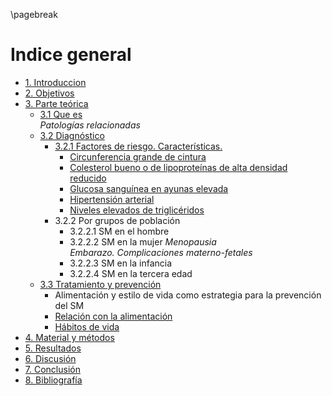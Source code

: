 \pagebreak

# Indice general

- [1. Introduccion](#introducción)
- [2. Objetivos](#objetivos)
- [3. Parte teórica](#parte-teórica)
    - [3.1 Que es](#que-es)  
        *Patologías relacionadas*
    - [3.2 Diagnóstico](#diagnóstico)
        - [3.2.1 Factores de riesgo. Características.](#Factores-de-riesgo-caracteristicas)
            - [Circunferencia grande de cintura](#Circunferencia-grande-de-cintura)
            - [Colesterol bueno o de lipoproteínas de alta densidad reducido](#Colesterol-bueno-o-de-lipoproteínas-de-alta-densidad-reducido)
            - [Glucosa sanguínea en ayunas elevada](#Glucosa-sanguínea-en-ayunas-elevada)
            - [Hipertensión arterial](#Hipertensión-arterial)
            - [Niveles elevados de triglicéridos](#Niveles-elevados-de-triglicéridos)
        - 3.2.2 Por grupos de población
            - 3.2.2.1 SM en el hombre
            - 3.2.2.2 SM en la mujer
                *Menopausia*    
                *Embarazo. Complicaciones materno-fetales*
            - 3.2.2.3 SM en la infancia
            - 3.2.2.4 SM en la tercera edad
    - [3.3 Tratamiento y prevención](#Tratamiento-y-prevención)
        - Alimentación y estilo de vida como estrategia para la prevención del SM
        - [Relación con la alimentación](#relación-con-la-alimentación)
        - [Hábitos de vida](#hábitos-de-vida)
- [4. Material y métodos](#material-y-métodos)
- [5. Resultados](#resultados)
- [6. Discusión](#difusión)
- [7. Conclusión](#discusión)
- [8. Bibliografía](#bibliografía)
